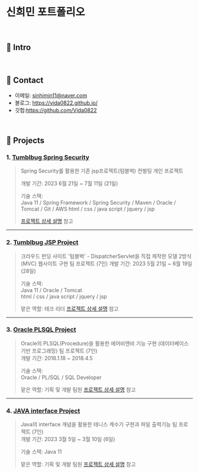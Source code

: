 # 신희민 포트폴리오 
> 

</br>

## :pushpin: Intro


</br>

## :pushpin: Contact
- 이메일: sinhimin11@naver.com
- 블로그: https://vida0822.github.io/
- 깃헙:https://github.com/Vida0822

</br>

## :pushpin: Projects
### 1. [Tumblbug Spring Security](https://github.com/Vida0822/Tumblbug_Spring-Security-Project)
> Spring Security를 활용한 기존 jsp프로젝트(텀블벅) 컨벌팅 
> 개인 프로젝트
> 
> 개발 기간: 2023 6월 21일 ~ 7월 11일 (21일)  
>  
>기술 스택:  
> Java 11 / Spring Framework / Spring Security / Maven / Oracle / Tomcat / Git / AWS
> html / css / java script / jquery / jsp   
>  
>[프로젝트 상세 설명](https://github.com/Vida0822/Tumblbug_Spring-Security-Project) 참고

---

### 2. [Tumblbug JSP Project](https://github.com/Vida0822/Tumblbug_JSP_Project)
> 크라우드 펀딩 사이트 '텀블벅' - DispatcherServlet을 직접 제작한 모델 2방식(MVC) 웹사이트 구현 
> 팀 프로젝트 (7인)
> 개발 기간: 2023 5월 21일 ~ 6월 19일 (28일)
>  
>기술 스택:  
>Java 11 / Oracle / Tomcat   
> html / css / java script / jquery / jsp 
>
>맡은 역할: 테크 리더 
>[프로젝트 상세 설명](https://github.com/Vida0822/Tumblbug_JSP_Project) 참고

---

### 3. [Oracle PLSQL Project](https://github.com/Vida0822/Airbnb_Oracle-PLSQL-Project)
> Oracle의 PLSQL(Procedure)을 활용한 에어비엔비 기능 구현 (데이터베이스 기반 프로그래밍)
> 팀 프로젝트 (7인)  
>개발 기간: 2018.1.18 ~ 2018.4.5  
>  
>기술 스택:  
> Oracle / PL/SQL / SQL Developer  
>
> 맡은 역할: 기획 및 개발 팀원 
>[프로젝트 상세 설명](https://github.com/Vida0822/Airbnb_Oracle-PLSQL-Project) 참고

---

### 4. [JAVA interface Project](https://github.com/Vida0822/TennisCounter_Java-Interface-Project)
> Java의 interface 개념을 활용한 테니스 계수기 구현과 파일 출력기능
> 팀 프로젝트 (7인)  
> 개발 기간: 2023 3월 5일 ~ 3월 10일 (6일) 
>  
> 기술 스택: Java 11 
>
> 맡은 역할: 기획 및 개발 팀원 
>[프로젝트 상세 설명](https://github.com/Vida0822/TennisCounter_Java-Interface-Project) 참고
